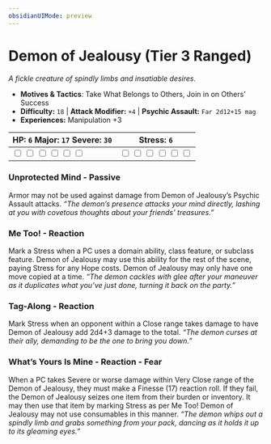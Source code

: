 ```yaml
---
obsidianUIMode: preview
---
```

# Demon of Jealousy (Tier 3 Ranged)

*A fickle creature of spindly limbs and insatiable desires.*

- **Motives & Tactics**: Take What Belongs to Others, Join in on Others’ Success
- **Difficulty:** `18` | **Attack Modifier:** `+4` | **Psychic Assault:** `Far 2d12+15 mag`
- **Experiences:** Manipulation +3

| HP: `6` Major: `17` Severe: `30` | Stress: `6` |
|--|--|
|  <input type="checkbox" unchecked id="52bed9a0"> <input type="checkbox" unchecked id="a6c1eab6"> <input type="checkbox" unchecked id="ce14411d"> <input type="checkbox" unchecked id="d4d5318c"> <input type="checkbox" unchecked id="9d6e733f"> <input type="checkbox" unchecked id="1583e7ee"> |  <input type="checkbox" unchecked id="17b85c6d"> <input type="checkbox" unchecked id="062f7a2c"> <input type="checkbox" unchecked id="2c696d0c"> <input type="checkbox" unchecked id="554f6745"> <input type="checkbox" unchecked id="29181bda"> <input type="checkbox" unchecked id="062da023"> |

### Unprotected Mind - Passive

Armor may not be used against damage from Demon of Jealousy’s Psychic Assault attacks. *“The demon’s presence attacks your mind directly, lashing at you with covetous thoughts about your friends’ treasures.”*

### Me Too! - Reaction

Mark a Stress when a PC uses a domain ability, class feature, or subclass feature. Demon of Jealousy may use this ability for the rest of the scene, paying Stress for any Hope costs. Demon of Jealousy may only have one move copied at a time. *“The demon cackles with glee after your maneuver as it duplicates what you’ve just done, turning it back on the party.”*

### Tag-Along - Reaction

Mark Stress when an opponent within a Close range takes damage to have Demon of Jealousy add 2d4+3 damage to the total. *“The demon curses at their ally, demanding to be the one to bring you down.”*

### What’s Yours Is Mine - Reaction - Fear

When a PC takes Severe or worse damage within Very Close range of the Demon of Jealousy, they must make a Finesse (17) reaction roll. If they fail, the Demon of Jealousy seizes one item from their burden or inventory. It may then use that item by marking Stress as per Me Too! Demon of Jealousy may not use consumables in this manner. *“The demon whips out a spindly limb and grabs something from your pack, dancing as it holds it up to its gleaming eyes.”*


